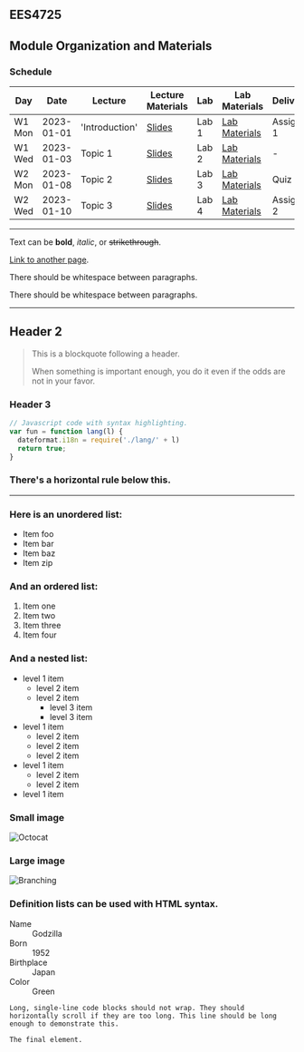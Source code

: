 EES4725
---
## Module Organization and Materials

### Schedule
| Day    | Date       | Lecture          | Lecture Materials  | Lab   | Lab Materials      | Deliverables   |
| ------ | ---------- | ---------------- | ------------------ | ----- | ------------------ | -------------- |
| W1 Mon | 2023-01-01 | 'Introduction'   | [Slides](#)        | Lab 1 | [Lab Materials](#) | Assignment 1   |
| W1 Wed | 2023-01-03 | Topic 1          | [Slides](#)        | Lab 2 | [Lab Materials](#) | -              |
| W2 Mon | 2023-01-08 | Topic 2          | [Slides](#)        | Lab 3 | [Lab Materials](#) | Quiz 1         |
| W2 Wed | 2023-01-10 | Topic 3          | [Slides](#)        | Lab 4 | [Lab Materials](#) | Assignment 2   |


---


Text can be **bold**, _italic_, or ~~strikethrough~~.

[Link to another page](./another-page.html).

There should be whitespace between paragraphs.

There should be whitespace between paragraphs.

---
## Header 2

> This is a blockquote following a header.
>
> When something is important enough, you do it even if the odds are not in your favor.

### Header 3

```js
// Javascript code with syntax highlighting.
var fun = function lang(l) {
  dateformat.i18n = require('./lang/' + l)
  return true;
}
```



### There's a horizontal rule below this.

* * *

### Here is an unordered list:

*   Item foo
*   Item bar
*   Item baz
*   Item zip

### And an ordered list:

1.  Item one
1.  Item two
1.  Item three
1.  Item four

### And a nested list:

- level 1 item
  - level 2 item
  - level 2 item
    - level 3 item
    - level 3 item
- level 1 item
  - level 2 item
  - level 2 item
  - level 2 item
- level 1 item
  - level 2 item
  - level 2 item
- level 1 item

### Small image

![Octocat](https://github.githubassets.com/images/icons/emoji/octocat.png)

### Large image

![Branching](https://guides.github.com/activities/hello-world/branching.png)


### Definition lists can be used with HTML syntax.

<dl>
<dt>Name</dt>
<dd>Godzilla</dd>
<dt>Born</dt>
<dd>1952</dd>
<dt>Birthplace</dt>
<dd>Japan</dd>
<dt>Color</dt>
<dd>Green</dd>
</dl>

```
Long, single-line code blocks should not wrap. They should horizontally scroll if they are too long. This line should be long enough to demonstrate this.
```

```
The final element.
```

